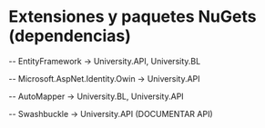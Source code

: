 # Extensiones y paquetes NuGets (dependencias)
-- EntityFramework -> University.API, University.BL

-- Microsoft.AspNet.Identity.Owin ->  University.API

-- AutoMapper -> University.BL, University.API

-- Swashbuckle -> University.API (DOCUMENTAR API)